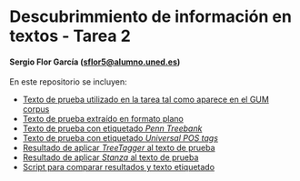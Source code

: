 # Descubrimmiento de información en textos - Tarea 2
#### Sergio Flor García (sflor5@alumno.uned.es)

En este repositorio se incluyen:
+ [Texto de prueba utilizado en la tarea tal como aparece en el GUM corpus]()
+ [Texto de prueba extraído en formato plano]()
+ [Texto de prueba con etiquetado _Penn Treebank_]()
+ [Texto de prueba con etiquetado _Universal POS tags_]()
+ [Resultado de aplicar _TreeTagger_ al texto de prueba]()
+ [Resultado de aplicar _Stanza_ al texto de prueba]()
+ [Script para comparar resultados y texto etiquetado]()
